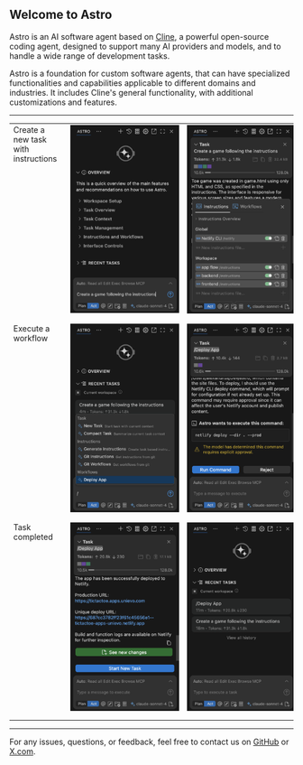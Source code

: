 ## Welcome to Astro

Astro is an AI software agent based on [Cline](https://cline.bot), a powerful open-source coding agent, designed to support many AI providers and models, and to handle a wide range of development tasks.

Astro is a foundation for custom software agents, that can have specialized functionalities and capabilities applicable to different domains and industries. It includes Cline's general functionality, with additional customizations and features.


---

<table width="100%" border="0" cellspacing="0" cellpadding="0" style="border:0;">
    <tr style="border:0;">
        <td valign="top" style="border:0;">
            Create a new task with instructions
        </td>
        <td width="260" valign="top" style="border:0;">
            <img src="https://raw.githubusercontent.com/unievo/astro/main/assets/img/start.png" alt="Astro Start" width="250" style="margin-left: 10px; margin-bottom: 10px; border:0;">
        </td>
        <td width="260" valign="top" style="border:0;">
            <img src="https://raw.githubusercontent.com/unievo/astro/main/assets/img/instructions.png" alt="Astro Instructions" width="250" style="margin-left: 10px; margin-bottom: 10px; border:0;">
        </td>
    </tr>
    <tr style="border:0;">
        <td valign="top" style="border:0;">
            Execute a workflow
        </td>
        <td width="260" valign="top" style="border:0;">
            <img src="https://raw.githubusercontent.com/unievo/astro/main/assets/img/workflows.png" alt="Astro Workflows" width="250" style="margin-left: 10px; margin-bottom: 10px; border:0;">
        </td>
        <td width="260" valign="top" style="border:0;">
            <img src="https://raw.githubusercontent.com/unievo/astro/main/assets/img/task-run.png" alt="Astro Task Run" width="250" style="margin-left: 10px; margin-bottom: 10px; border:0;">
        </td>
    </tr>
    <tr style="border:0;">
        <td valign="top" style="border:0;">
            Task completed
        </td>
        <td width="260" valign="top" style="border:0;">
            <img src="https://raw.githubusercontent.com/unievo/astro/main/assets/img/task-end.png" alt="Astro Task End" width="250" style="margin-left: 10px; margin-bottom: 10px; border:0;">
        </td>
        <td width="260" valign="top" style="border:0;">
            <img src="https://raw.githubusercontent.com/unievo/astro/main/assets/img/home.png" alt="Astro Home" width="250" style="margin-left: 10px; margin-bottom: 10px; border:0;">
        </td>
    </tr>
</table>


---

For any issues, questions, or feedback, feel free to contact us on [GitHub](https://github.com/unievo/astro) or [X.com](https://x.com/unievo_ai).


